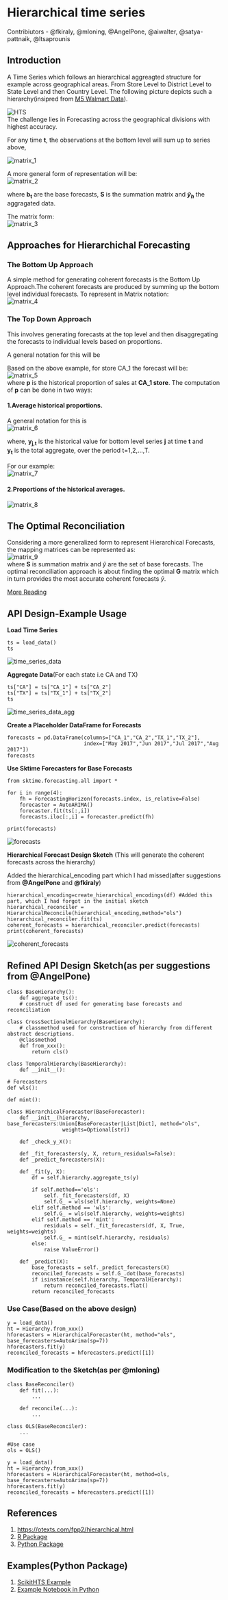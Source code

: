 
# Hierarchical time series

Contribiutors - @fkiraly, @mloning, @AngelPone, @aiwalter, @satya-pattnaik, @ltsaprounis

## Introduction

A Time Series which follows an hierarchical aggreagted structure for example across geographical areas.
From Store Level to District Level to State Level and then Country Level. The following picture depicts such a hierarchy(insipred from [M5 Walmart Data](https://www.kaggle.com/c/m5-forecasting-accuracy)). 

![HTS](HTS.png)<br>
The challenge lies in Forecasting across the geographical divisions with highest accuracy.

For any time **t**, the observations at the bottom level will sum up to series above,<br>

 ![matrix_1](matrix_1.png)<br>

 A more general form of representation will be:<br>
 ![matrix_2](matrix_2.png)

where **b<sub>t</sub>** are the base forecasts, **S** is the summation matrix and **$\tilde{y}_h$** the aggragated data.

The matrix form:<br>
![matrix_3](matrix_3.png)

## Approaches for Hierarchichal Forecasting

### The Bottom Up Approach

A simple method for generating coherent forecasts is the Bottom Up Approach.The coherent forecasts are produced by summing up the bottom level individual forecasts. To represent in Matrix notation:<br>
![matrix_4](matrix_4.png)

### The Top Down Approach
This involves generating forecasts at the top level and then disaggregating the forecasts to individual levels based on proportions.

A general notation for this will be

Based on the above example, for store CA_1 the forecast will be:<br>
![matrix_5](matrix_5.png)<br>
where **p** is the historical proportion of sales at **CA_1 store**.
The computation of **p** can be done in two ways:
#### 1.Average historical proportions.
A general notation for this is<br>
![matrix_6](matrix_6.png)<br>

where, **y<sub>j,t</sub>** is the historical value for bottom level series **j** at time **t** and<br> **y<sub>t</sub>** is the total aggregate, over the period t=1,2,...,T.<br><br>
For our example:<br>
![matrix_7](matrix_7.png)<br> 
#### 2.Proportions of the historical averages.<br>
![matrix_8](matrix_8.png)<br>

## The Optimal Reconciliation

Considering a more generalized form to represent Hierarchical Forecasts, the mapping matrices can be represented as:<br>
![matrix_9](matrix_9.png)<br>
where **S** is summation matrix and *$\hat{y}$* are the set of base forecasts. The optimal reconciliation approach is about finding the optimal **G** matrix which in turn provides the most accurate coherent forecasts $\tilde{y}$.<br>

[More Reading](https://otexts.com/fpp2/reconciliation.html)



## API Design-Example Usage
**Load Time Series**

```
ts = load_data()
ts
```
![time_series_data](e_prop_1.png)<br>

**Aggregate Data**(For each state i.e CA and TX)
```
ts["CA"] = ts["CA_1"] + ts["CA_2"]
ts["TX"] = ts["TX_1"] + ts["TX_2"]
ts
```
![time_series_data_agg](e_prop_2.png)<br>

**Create a Placeholder DataFrame for Forecasts**
```
forecasts = pd.DataFrame(columns=["CA_1","CA_2","TX_1","TX_2"],
                         index=["May 2017","Jun 2017","Jul 2017","Aug 2017"])
forecasts
```
**Use Sktime Forecasters for Base Forecasts**
```
from sktime.forecasting.all import *

for i in range(4):
    fh = ForecastingHorizon(forecasts.index, is_relative=False)
    forecaster = AutoARIMA()
    forecaster.fit(ts[:,i])
    forecasts.iloc[:,i] = forecaster.predict(fh) 

print(forecasts)
```

![forecasts](e_prop_3.png)<br>

**Hierarchical Forecast Design Sketch**
(This will generate the coherent forecasts across the hierarchy)

Added the hierarchical_encoding part which I had missed(after suggestions from **@AngelPone** and **@fkiraly**)

```
hierarchical_encoding=create_hierarchical_encodings(df) #Added this part, which I had forgot in the initial sketch
hierarchical_reconciler = HierarchicalReconcile(hierarchical_encoding,method="ols")
hierarchical_reconciler.fit(ts)
coherent_forecasts = hierarchical_reconciler.predict(forecasts)
print(coherent_forecasts)
```
![coherent_forecasts](e_prop_4.png)<br>

## Refined API Design Sketch(as per suggestions from @AngelPone) 
```
class BaseHierarchy():
    def aggregate_ts():
    # construct df used for generating base forecasts and reconciliation

class CrossSectionalHierarchy(BaseHierarchy):
    # classmethod used for construction of hierarchy from different abstract descriptions.
    @classmethod
    def from_xxx():
        return cls()

class TemporalHierarchy(BaseHierarchy):
    def __init__():

# Forecasters
def wls():

def mint():

class HierarchicalForecaster(BaseForecaster):
    def __init__(hierarchy, base_forecasters:Union[BaseForecaster|List|Dict], method="ols", 
                  weights=Optional[str])

    def _check_y_X():

    def _fit_forecasters(y, X, return_residuals=False):
    def _predict_forecasters(X):

    def _fit(y, X):
        df = self.hierarchy.aggregate_ts(y)

        if self.method=='ols':
            self._fit_forecasters(df, X)
            self.G_ = wls(self.hierarchy, weights=None)
        elif self.method == 'wls':
            self.G_ = wls(self.hierarchy, weights=weights)
        elif self.method == 'mint':
            residuals = self._fit_forecasters(df, X, True, weights=weights)
            self.G_ = mint(self.hierarchy, residuals)
        else:
            raise ValueError()

    def _predict(X):
        base_forecasts = self._predict_forecasters(X)
        reconciled_forecasts = self.G_.dot(base_forecasts)
        if isinstance(self.hierarchy, TemporalHierarchy):
            return reconciled_forecasts.flat()
        return reconciled_forecasts

```
### Use Case(Based on the above design)
```
y = load_data()
ht = Hierarchy.from_xxx()
hforecasters = HierarchicalForecaster(ht, method="ols", base_forecasters=AutoArima(sp=7))
hforecasters.fit(y)
reconciled_forecasts = hforecasters.predict([1])
```

### Modification to the Sketch(as per @mloning)
```
class BaseReconciler()
    def fit(...):
        ...

    def reconcile(...):
        ...
        
class OLS(BaseReconciler):
    ...

#Use case
ols = OLS()

y = load_data()
ht = Hierarchy.from_xxx()
hforecasters = HierarchicalForecaster(ht, method=ols, base_forecasters=AutoArima(sp=7))
hforecasters.fit(y)
reconciled_forecasts = hforecasters.predict([1])
```

## References
1. https://otexts.com/fpp2/hierarchical.html
2. [R Package](https://cran.r-project.org/web/packages/hts/index.html) 
3. [Python Package](https://pypi.org/project/scikit-hts/)

## Examples(Python Package)
1. [ScikitHTS Example](https://github.com/carlomazzaferro/scikit-hts)
2. [Example Notebook in Python](https://colab.research.google.com/drive/1thHtaUS-8boRRVqZ1pYiog8zpljndxAu?usp=sharing)